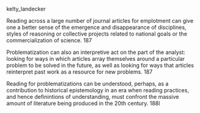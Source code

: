 kelty_landecker

Reading across a large number of journal articles for emplotment can give one a better sense of the emergence and disappearance of disciplines, styles of reasoning or collective projects related to national goals or the commercialization of science. 187

Problematization can also an interpretive act on the part of the analyst: looking for ways in which articles array themselves around a particular problem to be solved in the future, as well as looking for ways that articles reinterpret past work as a resource for new problems. 187

Reading for problematizations can be understood, perhaps, as a contribution to historical epistemology in an era when reading practices, and hence definintions of understanding, must confront the massive amount of literature being produced in the 20th century. 188l
